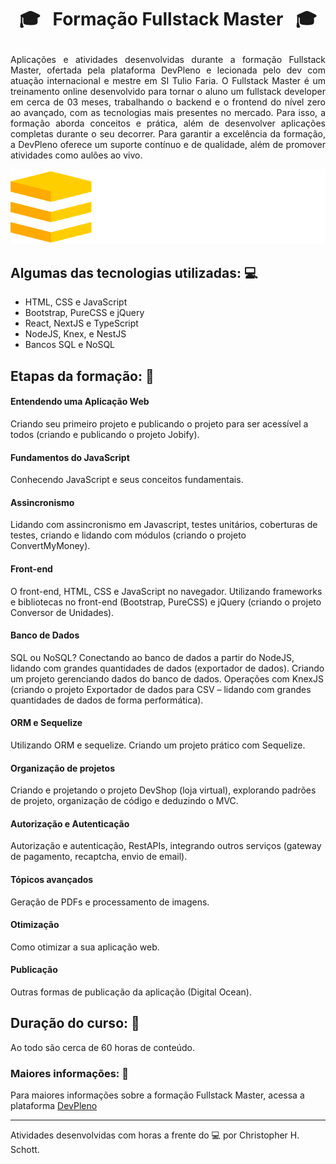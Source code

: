 # <p align="center"> :mortar_board: &nbsp; Formação Fullstack Master &nbsp; :mortar_board: </p>

<p align="justify">
Aplicações e atividades desenvolvidas durante a formação Fullstack Master, ofertada pela plataforma DevPleno e lecionada pelo dev com atuação internacional e mestre em SI Tulio Faria. O Fullstack Master é um treinamento online desenvolvido para tornar o aluno um fullstack developer em cerca de 03 meses, trabalhando o backend e o frontend do nível zero ao avançado, com as tecnologias mais presentes no mercado. Para isso, a formação aborda conceitos e prática, além de desenvolver aplicações completas durante o seu decorrer. Para garantir a excelência da formação, a DevPleno oferece um suporte contínuo e de qualidade, além de promover atividades como aulões ao vivo.
</p>

<div align="center">
  <img src="https://github.com/ChristopherHauschild/fullstack-master/blob/master/FSM.png?raw=true" width="800px" />
</div>

## Algumas das tecnologias utilizadas: :computer:
<ul>
  <li>HTML, CSS e JavaScript</li>
  <li>Bootstrap, PureCSS e jQuery</li>
  <li>React, NextJS e TypeScript</li>
  <li>NodeJS, Knex, e NestJS</li>
  <li>Bancos SQL e NoSQL</li>
</ul>

## Etapas da formação: :pencil:

#### Entendendo uma Aplicação Web
Criando seu primeiro projeto e publicando o projeto para ser acessível a todos (criando e publicando o projeto Jobify).

#### Fundamentos do JavaScript
Conhecendo JavaScript e seus conceitos fundamentais.

#### Assincronismo
Lidando com assincronismo em Javascript, testes unitários, coberturas de testes, criando e lidando com módulos (criando o projeto ConvertMyMoney).

#### Front-end
O front-end, HTML, CSS e JavaScript no navegador. Utilizando frameworks e bibliotecas no front-end (Bootstrap, PureCSS) e jQuery (criando o projeto Conversor de Unidades).

#### Banco de Dados
SQL ou NoSQL? Conectando ao banco de dados a partir do NodeJS, lidando com grandes quantidades de dados (exportador de dados). Criando um projeto gerenciando dados do banco de dados. Operações com KnexJS (criando o projeto Exportador de dados para CSV – lidando com grandes quantidades de dados de forma performática).

#### ORM e Sequelize
Utilizando ORM e sequelize. Criando um projeto prático com Sequelize.

#### Organização de projetos
Criando e projetando o projeto DevShop (loja virtual), explorando padrões de projeto, organização de código e deduzindo o MVC.

#### Autorização e Autenticação
Autorização e autenticação, RestAPIs, integrando outros serviços (gateway de pagamento, recaptcha, envio de email).

#### Tópicos avançados
Geração de PDFs e processamento de imagens.

#### Otimização
Como otimizar a sua aplicação web.

#### Publicação
Outras formas de publicação da aplicação (Digital Ocean).

## Duração do curso: :calendar:

Ao todo são cerca de 60 horas de conteúdo.

### Maiores informações: :pushpin:

Para maiores informações sobre a formação Fullstack Master, acessa a plataforma <a href="https://devpleno.com/">DevPleno</a>

<hr>

Atividades desenvolvidas com horas a frente do :computer: por Christopher H. Schott.

